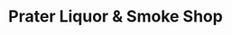 ---
title: "Prater Liquor & Smoke Shop"
url: /sparks/prater-liquor-und-smoke-shop/
shop: Spirituosen
---